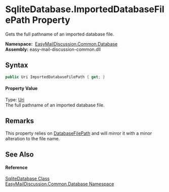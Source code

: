 SqliteDatabase.ImportedDatabaseFilePath Property
================================================
Gets the full pathname of an imported database file.

  **Namespace:**  [EasyMailDiscussion.Common.Database][1]  
  **Assembly:** easy-mail-discussion-common.dll

Syntax
------

```csharp
public Uri ImportedDatabaseFilePath { get; }
```

#### Property Value
Type: [Uri][2]  
 The full pathname of an imported database file. 

Remarks
-------
 This property relies on [DatabaseFilePath][3] and will mirror it with a minor alteration to the file name. 

See Also
--------

#### Reference
[SqliteDatabase Class][4]  
[EasyMailDiscussion.Common.Database Namespace][1]  

[1]: ../README.md
[2]: https://docs.microsoft.com/dotnet/api/system.uri
[3]: DatabaseFilePath.md
[4]: README.md